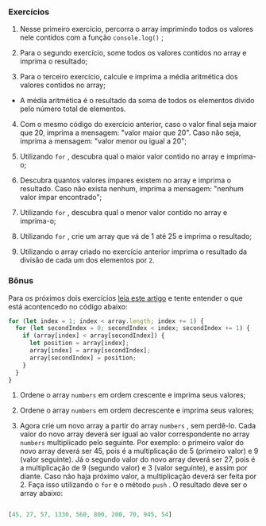 ### Exercícios
1.  Nesse primeiro exercício, percorra o array imprimindo todos os valores nele contidos com a função  `console.log()`  ;
    
2.  Para o segundo exercício, some todos os valores contidos no array e imprima o resultado;
    
3.  Para o terceiro exercício, calcule e imprima a média aritmética dos valores contidos no array;
    

-   A média aritmética é o resultado da soma de todos os elementos divido pelo número total de elementos.

4.  Com o mesmo código do exercício anterior, caso o valor final seja maior que 20, imprima a mensagem: "valor maior que 20". Caso não seja, imprima a mensagem: "valor menor ou igual a 20";
    
5.  Utilizando  `for`  , descubra qual o maior valor contido no array e imprima-o;
    
6.  Descubra quantos valores ímpares existem no array e imprima o resultado. Caso não exista nenhum, imprima a mensagem: "nenhum valor ímpar encontrado";
    
7.  Utilizando  `for`  , descubra qual o menor valor contido no array e imprima-o;
    
8.  Utilizando  `for`  , crie um array que vá de 1 até 25 e imprima o resultado;
    
9.  Utilizando o array criado no exercício anterior imprima o resultado da divisão de cada um dos elementos por  `2`.

### Bônus
Para os próximos dois exercícios  [leia este artigo](http://devfuria.com.br/logica-de-programacao/introducao-ao-algoritmo-de-ordenacao-bubble-sort/) e tente entender o que está acontencedo no código abaixo:

```javascript
for (let index = 1; index < array.length; index += 1) {
  for (let secondIndex = 0; secondIndex < index; secondIndex += 1) {
    if (array[index] < array[secondIndex]) {
      let position = array[index];
      array[index] = array[secondIndex];
      array[secondIndex] = position;
    }
  }
}
```

1.  Ordene o array  `numbers`  em ordem crescente e imprima seus valores;
    
2.  Ordene o array  `numbers`  em ordem decrescente e imprima seus valores;
    
3.  Agora crie um novo array a partir do array  `numbers`  , sem perdê-lo. Cada valor do novo array deverá ser igual ao valor correspondente no array  `numbers`  multiplicado pelo seguinte. Por exemplo: o primeiro valor do novo array deverá ser 45, pois é a multiplicação de 5 (primeiro valor) e 9 (valor seguinte). Já o segundo valor do novo array deverá ser 27, pois é a multiplicação de 9 (segundo valor) e 3 (valor seguinte), e assim por diante. Caso não haja próximo valor, a multiplicação deverá ser feita por 2. Faça isso utilizando o  `for`  e o método  `push`  . O resultado deve ser o array abaixo:

```javascript

[45, 27, 57, 1330, 560, 800, 200, 70, 945, 54]
``` 
